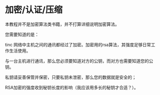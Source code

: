 # 加密/认证/压缩

本教程并不是加密算法类书籍，并不打算详细说明加密算法。

您需要知道的是：

tinc 网络中主机之间的通讯都经过了加密。加密用的rsa算法，其强度足够日常工作生活使用。

与一台主机进行通讯，那么您必须要知道对方的公钥，而对方也需要知道您的公钥。

私钥请妥善保管并保密，只要私钥未泄密，那么您的数据就是安全的；

RSA加密的强度收到秘钥长度的影响（我应该用多长的秘钥才合适？）。


